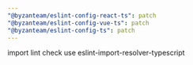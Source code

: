 ```yaml
---
"@byzanteam/eslint-config-react-ts": patch
"@byzanteam/eslint-config-vue-ts": patch
"@byzanteam/eslint-config-ts": patch
---
```


import lint check use eslint-import-resolver-typescript
